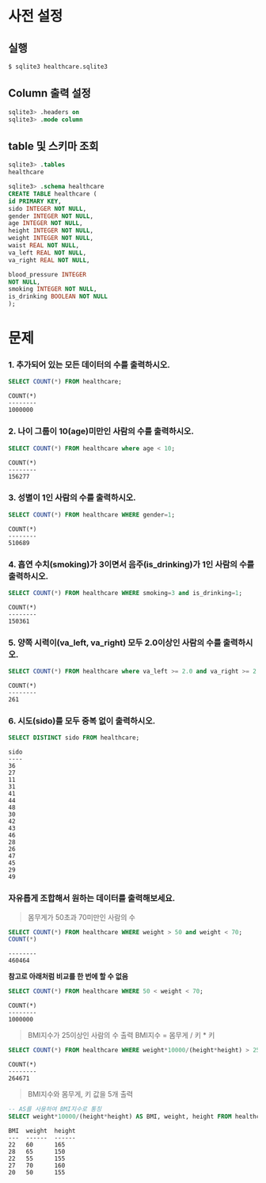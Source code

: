 # 사전 설정

## 실행

```bash
$ sqlite3 healthcare.sqlite3 
```

## Column 출력 설정

```sql
sqlite3> .headers on 
sqlite3> .mode column
```

## table 및 스키마 조회

```sql
sqlite3> .tables
healthcare

sqlite3> .schema healthcare
CREATE TABLE healthcare (
id PRIMARY KEY,        
sido INTEGER NOT NULL, 
gender INTEGER NOT NULL,
age INTEGER NOT NULL,  
height INTEGER NOT NULL,
weight INTEGER NOT NULL,
waist REAL NOT NULL,   
va_left REAL NOT NULL, 
va_right REAL NOT NULL,

blood_pressure INTEGER 
NOT NULL,
smoking INTEGER NOT NULL,
is_drinking BOOLEAN NOT NULL
);
```

# 문제

### 1. 추가되어 있는 모든 데이터의 수를 출력하시오.

```sql
SELECT COUNT(*) FROM healthcare;
```

```
COUNT(*)
--------
1000000
```

### 2. 나이 그룹이 10(age)미만인 사람의 수를 출력하시오.

```sql
SELECT COUNT(*) FROM healthcare where age < 10;
```

```
COUNT(*)
--------
156277
```

### 3. 성별이 1인 사람의 수를 출력하시오.

```sql
SELECT COUNT(*) FROM healthcare WHERE gender=1;
```

```
COUNT(*)
--------
510689
```

### 4. 흡연 수치(smoking)가 3이면서 음주(is_drinking)가 1인 사람의 수를 출력하시오.

```sql
SELECT COUNT(*) FROM healthcare WHERE smoking=3 and is_drinking=1;
```

```
COUNT(*)
--------
150361
```

### 5. 양쪽 시력이(va_left, va_right) 모두 2.0이상인 사람의 수를 출력하시오.

```sql
SELECT COUNT(*) FROM healthcare where va_left >= 2.0 and va_right >= 2.0;
```

```
COUNT(*)
--------
261
```

### 6. 시도(sido)를 모두 중복 없이 출력하시오.

```sql
SELECT DISTINCT sido FROM healthcare;
```

```
sido
----
36
27
11
31
41
44
48
30
42
43
46
28
26
47
45
29
49
```

### 자유롭게 조합해서 원하는 데이터를 출력해보세요.

> 몸무게가 50초과 70미만인 사람의 수
```sql
SELECT COUNT(*) FROM healthcare WHERE weight > 50 and weight < 70;
COUNT(*)
```

```
--------
460464
```

**참고로 아래처럼 비교를 한 번에 할 수 없음**
```sql
SELECT COUNT(*) FROM healthcare WHERE 50 < weight < 70;
```

```
COUNT(*)
--------
1000000
```

> BMI지수가 25이상인 사람의 수 출력
> BMI지수 = 몸무게 / 키 * 키
```sql
SELECT COUNT(*) FROM healthcare WHERE weight*10000/(height*height) > 25;
```

```
COUNT(*)
--------
264671
```

> BMI지수와 몸무게, 키 값을 5개 출력
```sql
-- AS를 사용하여 BMI지수로 통칭
SELECT weight*10000/(height*height) AS BMI, weight, height FROM healthcare LIMIT 5;
```

```
BMI  weight  height
---  ------  ------
22   60      165
28   65      150
22   55      155
27   70      160
20   50      155
```